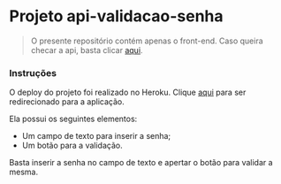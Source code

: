 <h1>Projeto api-validacao-senha</h1>
<blockquote>O presente repositório contém apenas o front-end. Caso queira checar a api, basta clicar <a 
    href="https://github.com/reisritter/api-validacao-senha" target="_blank">aqui</a>.</blockquote>
<h3>Instruções</h3>
<p>O deploy do projeto foi realizado no Heroku. Clique <a href="https://app-validacao-senha.herokuapp.com/" target="_blank">aqui</a> para ser redirecionado para a aplicação.</p>
<p>Ela possui os seguintes elementos:</p>
<ul>
  <li>Um campo de texto para inserir a senha;</li>
  <li>Um botão para a validação.</li>
</ul>
<p>Basta inserir a senha no campo de texto e apertar o botão para validar a mesma.</p>